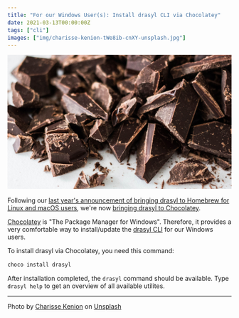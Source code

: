 ```yaml
---
title: "For our Windows User(s): Install drasyl CLI via Chocolatey"
date: 2021-03-13T00:00:00Z
tags: ["cli"]
images: ["img/charisse-kenion-tWe8ib-cnXY-unsplash.jpg"]
---
```


![chopped chocolate photo](/img/charisse-kenion-tWe8ib-cnXY-unsplash.jpg)

Following our [last year's announcement of bringing drasyl to Homebrew for Linux and macOS users](/blog/homebrew/), we're now [bringing drasyl to Chocolatey](https://community.chocolatey.org/packages/drasyl).

[Chocolatey](https://chocolatey.org/) is "The Package Manager for Windows".
Therefore, it provides a very comfortable way to install/update the [drasyl CLI](https://docs.drasyl.org/cli/) for our Windows users.

<!--more-->

To install drasyl via Chocolatey, you need this command:
```bash
choco install drasyl
```

After installation completed, the `drasyl` command should be available.
Type `drasyl help` to get an overview of all available utilites.

---

Photo by [Charisse Kenion](https://unsplash.com/@charissek) on [Unsplash](https://unsplash.com/)